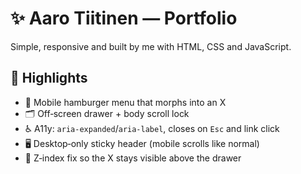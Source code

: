 # ✨ Aaro Tiitinen — Portfolio

Simple, responsive and built by me with HTML, CSS and JavaScript.

## 🚀 Highlights

- 🍔 Mobile hamburger menu that morphs into an X
- 🗂️ Off‑screen drawer + body scroll lock
- ♿ A11y: `aria-expanded`/`aria-label`, closes on `Esc` and link click
- 🖥️ Desktop‑only sticky header (mobile scrolls like normal)
- 🧱 Z‑index fix so the X stays visible above the drawer

